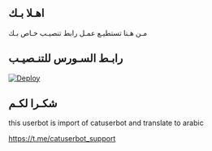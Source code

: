 ## اهـلا بـك
مـن هـنا تستطيـع عمـل رابط تنصيـب خـاص بـك

## رابـط السـورس للتنـصيـب

[![Deploy](https://www.herokucdn.com/deploy/button.svg)](https://heroku.com/deploy?template=https://github.com/mhdetele/jmthon)

## شكـرا لكـم 


this userbot is import of catuserbot and translate to arabic

https://t.me/catuserbot_support
